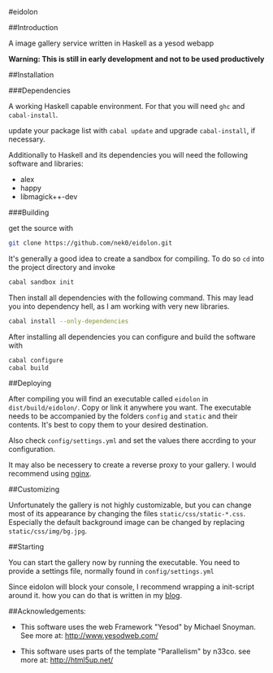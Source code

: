 #eidolon

##Introduction

A image gallery service written in Haskell as a yesod webapp

**Warning: This is still in early development and not to be used productively**

##Installation

###Dependencies

A working Haskell capable environment. For that you will need `ghc` and `cabal-install`.

update your package list with `cabal update` and upgrade `cabal-install`, if necessary.

Additionally to Haskell and its dependencies you will need the following software and libraries:

* alex
* happy
* libmagick++-dev

###Building

get the source with

```bash
git clone https://github.com/nek0/eidolon.git
```

It's generally a good idea to create a sandbox for compiling. To do so `cd` into the project directory and invoke

```bash
cabal sandbox init
```

Then install all dependencies with the following command. This may lead you into dependency hell, as I am working with very new libraries.

```bash
cabal install --only-dependencies
```

After installing all dependencies you can configure and build the software with

```bash
cabal configure
cabal build
```

##Deploying

After compiling you will find an executable called `eidolon` in `dist/build/eidolon/`. Copy or link it anywhere you want. The executable needs to be accompanied by the folders `config` and `static` and their contents. It's best to copy them to your desired destination.

Also check `config/settings.yml` and set the values there accrding to your configuration.

It may also be necessery to create a reverse proxy to your gallery. I would recommend using [nginx](http://nginx.org/).

##Customizing

Unfortunately the gallery is not highly customizable, but you can change most of its appearance by changing the files `static/css/static-*.css`. Especially the default background image can be changed by replacing `static/css/img/bg.jpg`.

##Starting

You can start the gallery now by running the executable. You need to provide a settings file, normally found in `config/settings.yml`

Since eidolon will block your console, I recommend wrapping a init-script around it. how you can do that is written in my [blog](http://nek0.eu/posts/2014-10-23-Daemonize-a-yesod-app.html).

##Acknowledgements:

* This software uses the web Framework "Yesod" by Michael Snoyman. See more at: <http://www.yesodweb.com/>

* This software uses parts of the template "Parallelism" by n33co. see more at: <http://html5up.net/>
